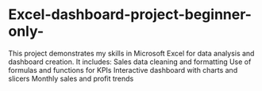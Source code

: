 # Excel-dashboard-project-beginner-only-
This project demonstrates my skills in Microsoft Excel for data analysis and dashboard creation. It includes:  Sales data cleaning and formatting  Use of formulas and functions for KPIs  Interactive dashboard with charts and slicers  Monthly sales and profit trends
